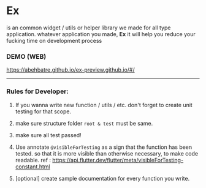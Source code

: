 # Ex
is an common widget / utils or helper library we made for all type application. whatever application you made, **Ex** it will help you reduce your fucking time on development process

### DEMO (WEB)
https://abehbatre.github.io/ex-preview.github.io/#/


---

### Rules for Developer:

1. If you wanna write new function / utils / etc. don't forget to create unit testing for that scope.

2. make sure structure folder `root & test` must be same.

3. make sure all test passed!

4. Use annotate `@visibleForTesting` as a sign that the function has been tested. 
   so that it is more visible than otherwise necessary, to make code readable. ref : https://api.flutter.dev/flutter/meta/visibleForTesting-constant.html

5. [optional] create sample documentation for every function you write.